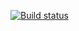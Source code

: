 [![Build status](https://ci.appveyor.com/api/projects/status/lmkrq9khyu6ivgdi/branch/master?svg=true)](https://ci.appveyor.com/project/ElenaAlexandrovna/homework2-2/branch/master)
